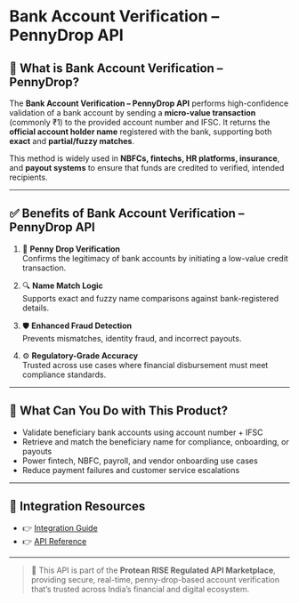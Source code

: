 # Bank Account Verification – PennyDrop API

## 📘 What is Bank Account Verification – PennyDrop?

The **Bank Account Verification – PennyDrop API** performs high-confidence validation of a bank account by sending a **micro-value transaction** (commonly ₹1) to the provided account number and IFSC. It returns the **official account holder name** registered with the bank, supporting both **exact** and **partial/fuzzy matches**.

This method is widely used in **NBFCs, fintechs, HR platforms, insurance**, and **payout systems** to ensure that funds are credited to verified, intended recipients.

---

## ✅ Benefits of Bank Account Verification – PennyDrop API

1. 💸 **Penny Drop Verification**  
   Confirms the legitimacy of bank accounts by initiating a low-value credit transaction.

2. 🔍 **Name Match Logic**  
   Supports exact and fuzzy name comparisons against bank-registered details.

3. 🛡️ **Enhanced Fraud Detection**  
   Prevents mismatches, identity fraud, and incorrect payouts.

4. ⚙️ **Regulatory-Grade Accuracy**  
   Trusted across use cases where financial disbursement must meet compliance standards.

---

## 💼 What Can You Do with This Product?

- Validate beneficiary bank accounts using account number + IFSC  
- Retrieve and match the beneficiary name for compliance, onboarding, or payouts  
- Power fintech, NBFC, payroll, and vendor onboarding use cases  
- Reduce payment failures and customer service escalations

---

## 🔗 Integration Resources

- 👉 [Integration Guide](https://docs.risewithprotean.io/120/integration-guide)  
- 👉 [API Reference](https://docs.risewithprotean.io/120/api-reference)

---

> 📌 This API is part of the **Protean RISE Regulated API Marketplace**, providing secure, real-time, penny-drop-based account verification that’s trusted across India’s financial and digital ecosystem.
